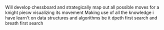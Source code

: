 Will develop chessboard and strategically map out all possible moves for a knight piecw visualizing its movement
Making use of all the knowledge i have learn't on data structures and algorithms be it dpeth first search and breath first search